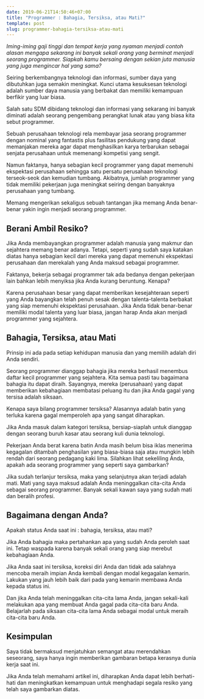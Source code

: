 ```yaml
---
date: 2019-06-21T14:50:46+07:00
title: "Programmer : Bahagia, Tersiksa, atau Mati?"
template: post
slug: programmer-bahagia-tersiksa-atau-mati
---
```


_Iming-iming gaji tinggi dan tempat kerja yang nyaman menjadi contoh alasan mengapa sekarang ini banyak sekali orang yang berminat menjadi seorang programmer. Siapkah kamu bersaing dengan sekian juta manusia yang juga mengincar hal yang sama?_

Seiring berkembangnya teknologi dan informasi, sumber daya yang dibutuhkan juga semakin meningkat. Kunci utama kesuksesan teknologi adalah sumber daya manusia yang berbakat dan memiliki kemampuan berfikir yang luar biasa.

Salah satu SDM dibidang teknologi dan informasi yang sekarang ini banyak diminati adalah seorang pengembang perangkat lunak atau yang biasa kita sebut programmer.

Sebuah perusahaan teknologi rela membayar jasa seorang programmer dengan nominal yang fantastis plus fasilitas pendukung yang dapat memanjakan mereka agar dapat menghasilkan karya terbarukan sebagai senjata perusahaan untuk memenangi kompetisi yang sengit.

Namun faktanya, hanya sebagian kecil programmer yang dapat memenuhi ekspektasi perusahaan sehingga satu persatu perusahaan teknologi terseok-seok dan kemudian tumbang. Akibatnya, jumlah programmer yang tidak memiliki pekerjaan juga meningkat seiring dengan banyaknya perusahaan yang tumbang.

Memang mengerikan sekaligus sebuah tantangan jika memang Anda benar-benar yakin ingin menjadi seorang programmer.

## Berani Ambil Resiko?

Jika Anda membayangkan programmer adalah manusia yang makmur dan sejahtera memang benar adanya. Tetapi, seperti yang sudah saya katakan diatas hanya sebagian kecil dari mereka yang dapat memenuhi ekspektasi perusahaan dan merekalah yang Anda maksud sebagai programmer.

Faktanya, bekerja sebagai programmer tak ada bedanya dengan pekerjaan lain bahkan lebih menyiksa jika Anda kurang beruntung. Kenapa?

Karena perusahaan besar yang dapat memberikan kesejahteraan seperti yang Anda bayangkan telah penuh sesak dengan talenta-talenta berbakat yang siap memenuhi ekspektasi perusahaan. Jika Anda tidak benar-benar memiliki modal talenta yang luar biasa, jangan harap Anda akan menjadi programmer yang sejahtera.

## Bahagia, Tersiksa, atau Mati

Prinsip ini ada pada setiap kehidupan manusia dan yang memilih adalah diri Anda sendiri.

Seorang programmer dianggap bahagia jika mereka berhasil menembus daftar kecil programmer yang sejahtera. Kita semua pasti tau bagaimana bahagia itu dapat diraih. Sayangnya, mereka (perusahaan) yang dapat memberikan kebahagiaan membatasi peluang itu dan jika Anda gagal yang tersisa adalah siksaan.

Kenapa saya bilang programmer tersiksa? Alasannya adalah batin yang terluka karena gagal memperoleh apa yang sangat diharapkan.

Jika Anda masuk dalam kategori tersiksa, bersiap-siaplah untuk dianggap dengan seorang buruh kasar atau seorang kuli dunia teknologi.

Pekerjaan Anda berat karena batin Anda masih belum bisa iklas menerima kegagalan ditambah penghasilan yang biasa-biasa saja atau mungkin lebih rendah dari seorang pedagang kaki lima. Silahkan lihat sekeliling Anda, apakah ada seorang programmer yang seperti saya gambarkan?

Jika sudah terlanjur tersiksa, maka yang selanjutnya akan terjadi adalah mati. Mati yang saya maksud adalah Anda meninggalkan cita-cita Anda sebagai seorang programmer. Banyak sekali kawan saya yang sudah mati dan beralih profesi.

## Bagaimana dengan Anda?

Apakah status Anda saat ini : bahagia, tersiksa, atau mati?

Jika Anda bahagia maka pertahankan apa yang sudah Anda peroleh saat ini. Tetap waspada karena banyak sekali orang yang siap merebut kebahagiaan Anda.

Jika Anda saat ini tersiksa, koreksi diri Anda dan tidak ada salahnya mencoba meraih impian Anda kembali dengan modal kegagalan kemarin. Lakukan yang jauh lebih baik dari pada yang kemarin membawa Anda kepada status ini.

Dan jika Anda telah meninggalkan cita-cita lama Anda, jangan sekali-kali melakukan apa yang membuat Anda gagal pada cita-cita baru Anda. Belajarlah pada siksaan cita-cita lama Anda sebagai modal untuk meraih cita-cita baru Anda.

## Kesimpulan

Saya tidak bermaksud menjatuhkan semangat atau merendahkan seseorang, saya hanya ingin memberikan gambaran betapa kerasnya dunia kerja saat ini.

Jika Anda telah memahami artikel ini, diharapkan Anda dapat lebih berhati-hati dan meningkatkan kemampuan untuk menghadapi segala resiko yang telah saya gambarkan diatas.